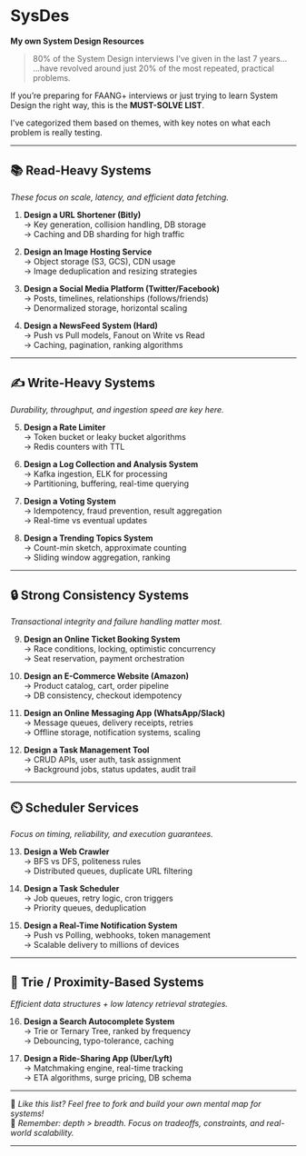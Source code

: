 # SysDes

**My own System Design Resources**

> 80% of the System Design interviews I’ve given in the last 7 years…  
> …have revolved around just 20% of the most repeated, practical problems.

If you’re preparing for FAANG+ interviews or just trying to learn System Design the right way, this is the **MUST-SOLVE LIST**.

I've categorized them based on themes, with key notes on what each problem is really testing.

---

## 📚 Read-Heavy Systems  
*These focus on scale, latency, and efficient data fetching.*

1. **Design a URL Shortener (Bitly)**  
   → Key generation, collision handling, DB storage  
   → Caching and DB sharding for high traffic

2. **Design an Image Hosting Service**  
   → Object storage (S3, GCS), CDN usage  
   → Image deduplication and resizing strategies

3. **Design a Social Media Platform (Twitter/Facebook)**  
   → Posts, timelines, relationships (follows/friends)  
   → Denormalized storage, horizontal scaling

4. **Design a NewsFeed System (Hard)**  
   → Push vs Pull models, Fanout on Write vs Read  
   → Caching, pagination, ranking algorithms

---

## ✍️ Write-Heavy Systems  
*Durability, throughput, and ingestion speed are key here.*

5. **Design a Rate Limiter**  
   → Token bucket or leaky bucket algorithms  
   → Redis counters with TTL

6. **Design a Log Collection and Analysis System**  
   → Kafka ingestion, ELK for processing  
   → Partitioning, buffering, real-time querying

7. **Design a Voting System**  
   → Idempotency, fraud prevention, result aggregation  
   → Real-time vs eventual updates

8. **Design a Trending Topics System**  
   → Count-min sketch, approximate counting  
   → Sliding window aggregation, ranking

---

## 🔒 Strong Consistency Systems  
*Transactional integrity and failure handling matter most.*

9. **Design an Online Ticket Booking System**  
   → Race conditions, locking, optimistic concurrency  
   → Seat reservation, payment orchestration

10. **Design an E-Commerce Website (Amazon)**  
    → Product catalog, cart, order pipeline  
    → DB consistency, checkout idempotency

11. **Design an Online Messaging App (WhatsApp/Slack)**  
    → Message queues, delivery receipts, retries  
    → Offline storage, notification systems, scaling

12. **Design a Task Management Tool**  
    → CRUD APIs, user auth, task assignment  
    → Background jobs, status updates, audit trail

---

## ⏲️ Scheduler Services  
*Focus on timing, reliability, and execution guarantees.*

13. **Design a Web Crawler**  
    → BFS vs DFS, politeness rules  
    → Distributed queues, duplicate URL filtering

14. **Design a Task Scheduler**  
    → Job queues, retry logic, cron triggers  
    → Priority queues, deduplication

15. **Design a Real-Time Notification System**  
    → Push vs Polling, webhooks, token management  
    → Scalable delivery to millions of devices

---

## 📡 Trie / Proximity-Based Systems  
*Efficient data structures + low latency retrieval strategies.*

16. **Design a Search Autocomplete System**  
    → Trie or Ternary Tree, ranked by frequency  
    → Debouncing, typo-tolerance, caching

17. **Design a Ride-Sharing App (Uber/Lyft)**  
    → Matchmaking engine, real-time tracking  
    → ETA algorithms, surge pricing, DB schema

---

📌 *Like this list? Feel free to fork and build your own mental map for systems!*  
🧠 *Remember: depth > breadth. Focus on tradeoffs, constraints, and real-world scalability.*

---
